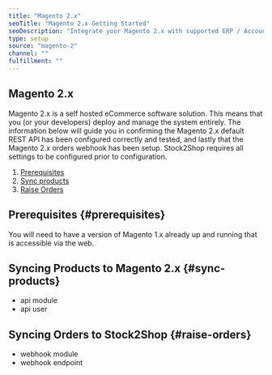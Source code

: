 ```yaml
---
title: "Magento 2.x"
seoTitle: "Magento 2.x Getting Started"
seoDescription: "Integrate your Magento 2.x with supported ERP / Accounting Systems and 3rd Party Logistics services through Stock2Shop"
type: setup
source: "magento-2"
channel: ""
fulfillment: ""
---
```


## Magento 2.x
Magento 2.x is a self hosted eCommerce software solution. This means that you (or your developers) deploy and manage the system entirely.
The information below will guide you in confirming the Magento 2.x default REST API has been configured correctly and tested, 
and lastly that the Magento 2.x orders webhook has been setup. Stock2Shop requires all settings to be configured prior to configuration.

1. [Prerequisites](#prerequisites) 
2. [Sync products](#sync-products) 
3. [Raise Orders](#raise-orders) 

## Prerequisites {#prerequisites}
You will need to have a version of Magento 1.x already up and running that is accessible via the web.

## Syncing Products to Magento 2.x {#sync-products}
- api module
- api user


## Syncing Orders to Stock2Shop {#raise-orders}
- webhook module
- webhook endpoint